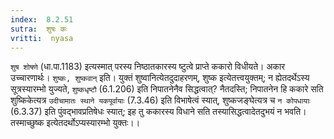 ```yaml
---
index:  8.2.51
sutra:  शुषः कः
vritti:  nyasa
---
```


`शुष शोषणे` (धा.पा.1183) इत्यस्मात् परस्य निष्ठातकारस्य ष्टुत्वे प्राप्ते ककारो विधीयते। अकार उच्चारणार्थः। `शुष्कः, शुष्कवान्` इति। युक्तं शुष्वानित्येतदुदाहरणम्, शुष्क इत्येतत्त्वयुक्तम्; न ह्येतदर्थेऽस्य सूत्रस्यारम्भो युज्यते, `शुष्कधृष्टौ` (6.1.206) इति निपातनेनैव सिद्धत्वात्? नैतदस्ति; निपातनेन हि ककारे सति शुष्किकेत्यत्र `उदीचामातः स्थाने यकपूर्वायाः` (7.3.46) इति विभाषेत्वं स्यात्, शुष्कजङ्घेत्यत्र च `न कोपधायाः` (6.3.37) इति पुंवद्भावप्रतिषेधः स्यात्; इह तु ककारस्य विधाने सति तस्यासिद्धत्वादेतदुभयं न भवति। तस्माच्छुष्क इत्येतदर्थोऽप्यस्यारम्भो युक्तः।।

